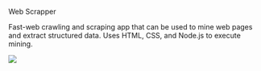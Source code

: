 Web Scrapper

Fast-web crawling and scraping app that can be used to mine web pages and extract structured data.
Uses HTML, CSS, and Node.js to execute mining.

<img src="https://hackernoon.com/hn-images/1*kfOsUxggG5wDbDcxgC0Uwg.png">


